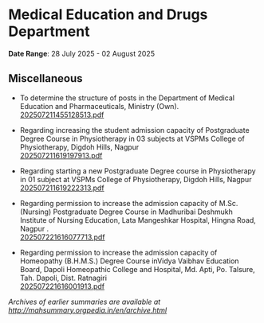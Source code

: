 # Medical Education and Drugs Department

**Date Range**: 28 July 2025 - 02 August 2025


## Miscellaneous
- To determine the structure of posts in the Department of Medical Education and Pharmaceuticals, Ministry (Own).\
  [202507211455128513.pdf](https://gr.maharashtra.gov.in/Site/Upload/Government%20Resolutions/English/202507211455128513.pdf)

- Regarding increasing the student admission capacity of Postgraduate Degree Course in Physiotherapy in 03 subjects at VSPMs College of Physiotherapy, Digdoh Hills, Nagpur\
  [202507211619197913.pdf](https://gr.maharashtra.gov.in/Site/Upload/Government%20Resolutions/English/202507211619197913.pdf)

- Regarding starting a new Postgraduate Degree course in Physiotherapy in 01 subject at VSPMs College of Physiotherapy, Digdoh Hills, Nagpur\
  [202507211619222313.pdf](https://gr.maharashtra.gov.in/Site/Upload/Government%20Resolutions/English/202507211619222313.pdf)

- Regarding permission to increase the admission capacity of M.Sc. (Nursing) Postgraduate Degree Course in Madhuribai Deshmukh Institute of Nursing Education, Lata Mangeshkar Hospital, Hingna Road, Nagpur .\
  [202507221616077713.pdf](https://gr.maharashtra.gov.in/Site/Upload/Government%20Resolutions/English/202507221616077713.pdf)

- Regarding permission to increase the admission capacity of Homeopathy (B.H.M.S.) Degree Course inVidya Vaibhav Education Board, Dapoli Homeopathic College and Hospital, Md. Apti, Po. Talsure, Tah. Dapoli, Dist. Ratnagiri\
  [202507221616001913.pdf](https://gr.maharashtra.gov.in/Site/Upload/Government%20Resolutions/English/202507221616001913.pdf)


*Archives of earlier summaries are available at http://mahsummary.orgpedia.in/en/archive.html*